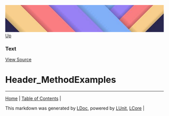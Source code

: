 ![](../Content/LDoc-banner-small.png "")
[Up](Text.md)
### Text
[View Source](Text.md)
# Header_MethodExamples
---

[Home](../../README.md) | [Table of Contents](../../TableOfContents.md) | 


This markdown was generated by [LDoc](https://github.com/CodeSingularity/LDoc), powered by [LUnit](https://github.com/CodeSingularity/LUnit), [LCore](https://github.com/CodeSingularity/LCore) | 

